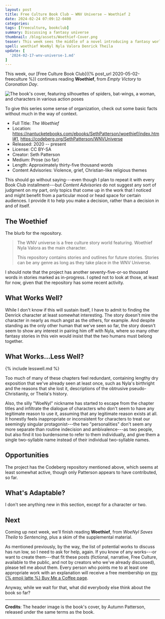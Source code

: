 ```yaml
---
layout: post
title: Free Culture Book Club — WNV Universe — Woethief 2
date: 2024-02-24 07:09:12-0400
categories:
tags: [freeculture, bookclub]
summary: Discussing a fantasy universe
thumbnail: /blog/assets/Woethief-Cover.png
teaser: This week sees the middle of a novel introducing a fantasy world.
spell: woethief WoeNyl Nyla Valora Denrick Theila
update: [
  '2024-02-17-wnv-universe-1.md'
]
---
```


This week, our [Free Culture Book Club]({% post_url 2020-05-02-freeculture %}) continues reading **Woethief**, from *Empty Victory* to *Coronation Day*.

![The book's cover, featuring silhouettes of spiders, bat-wings, a woman, and characters in various action poses](/blog/assets/Woethief-Cover.png "Will this cover prove itself as recounting the plot faster than the book itself?  Time will tell...")

To give this series some sense of organization, check out some basic facts without much in the way of context.

 * Full Title:  *The Woethief*
 * Location:  <https://nantucketebooks.com/ebooks/SethPatterson/woethief/index.html#1>, <https://codeberg.org/SethPatterson/WNVUniverse>
 * Released:  2020 -- present
 * License:  CC BY-SA
 * Creator:  Seth Patterson
 * Medium:  Prose (so far)
 * Length:  Approximately thirty-five thousand words
 * Content Advisories:  Violence, grief, Christian-like religious themes

This should go without saying---even though I plan to repeat it with every Book Club installment---but *Content Advisories* do not suggest any sort of judgment on my part, only topics that come up in the work that I noticed and might benefit from a particular mood or head space for certain audiences.  I provide it to help you make a decision, rather than a decision in and of itself.

## The Woethief

The blurb for the repository.

 > The WNV universe is a free culture story world featuring. Woethief Nyla Valora as the main character.
 >
 > This repository contains stories and outlines for future stories. Stories can be any genre as long as they take place in the WNV Universe.

I should note that the project has another seventy-five-or-so thousand words in stories marked as in-progress.  I opted not to look at those, at least for now, given that the repository has some recent activity.

## What Works Well?

While I don't know if this will sustain itself, I have to admit to finding the Denrick character at least somewhat interesting.  The story doesn't mire the character in nearly as much angst as the others, for example.  And despite standing as the only other human that we've seen so far, the story doesn't seem to show any interest in pairing him off with Nyla, where so many other fantasy stories in this vein would insist that the two humans must belong together.

## What Works...Less Well?

{% include lesswell.md %}

Too much of many of these chapters feel redundant, containing lengthy dry exposition that we've already seen at least once, such as Nyla's birthright and the reasons that she lost it, descriptions of the obtrusive pseudo-Christianity, or Theila's history.

Also, the silly "WoeNyl" nickname has started to escape from the chapter titles and infiltrate the dialogue of characters who don't seem to have any legitimate reason to use it, assuming that any legitimate reason exists at all.  It honestly feels inappropriate or inconsistent for characters to treat our seemingly singular protagonist---the two "personalities" don't seem any more separate than routine indecision and ambivalence---as two people, but also find it too burdensome to refer to them individually, and give them a single two-syllable name instead of their individual two-syllable names.

## Opportunities

The project has the Codeberg repository mentioned above, which seems at least somewhat active, though only Patterson appears to have contributed, so far.

## What's Adaptable?

I don't see anything new in this section, except for a character or two.

## Next

Coming up next week, we'll finish reading **Woethief**, from *WoeNyl Saves Theila* to *Sentencing*, plus a skim of the supplemental material.

As mentioned previously, by the way, the list of potential works to discuss has run low, so I need to ask for help, again.  If you know of any works---or want to create them---that fit these posts (fictional, narrative, Free Culture, available to the public, and not by creators who we've already discussed), please tell me about them.  Every person who points me to at least one appropriate work with an explanation will receive a free membership on [my {% emoji latte %} Buy Me a Coffee page](https://buymeacoffee.com/jcolag).

Anyway, while we wait for that, what did everybody else think about the book so far?

* * *

**Credits**:  The header image is the book's cover, by Autumn Patterson, released under the same terms as the book.
